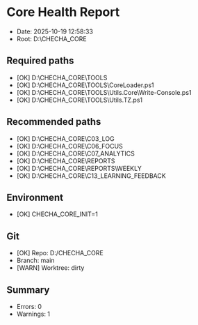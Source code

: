 # Core Health Report
- Date: 2025-10-19 12:58:33
- Root: D:\CHECHA_CORE

## Required paths
- [OK] D:\CHECHA_CORE\TOOLS
- [OK] D:\CHECHA_CORE\TOOLS\CoreLoader.ps1
- [OK] D:\CHECHA_CORE\TOOLS\Utils.Core\Write-Console.ps1
- [OK] D:\CHECHA_CORE\TOOLS\Utils.TZ.ps1

## Recommended paths
- [OK] D:\CHECHA_CORE\C03_LOG
- [OK] D:\CHECHA_CORE\C06_FOCUS
- [OK] D:\CHECHA_CORE\C07_ANALYTICS
- [OK] D:\CHECHA_CORE\REPORTS
- [OK] D:\CHECHA_CORE\REPORTS\WEEKLY
- [OK] D:\CHECHA_CORE\C13_LEARNING_FEEDBACK

## Environment
- [OK] CHECHA_CORE_INIT=1

## Git
- [OK] Repo: D:/CHECHA_CORE
- Branch: main
- [WARN] Worktree: dirty

## Summary
- Errors: 0
- Warnings: 1
